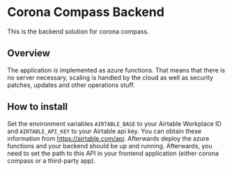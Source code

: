 # Corona Compass Backend

This is the backend solution for corona compass.

## Overview

The application is implemented as azure functions. That means that there is no server necessary, scaling is handled by the cloud as well as security patches, updates and other operations stuff.

## How to install

Set the environment variables `AIRTABLE_BASE` to your Airtable Workplace ID and `AIRTABLE_API_KEY` to your Airtable api key. You can obtain these information from https://airtable.com/api. Afterwards deploy the azure functions and your backend should be up and running. Afterwards, you need to set the path to this API in your frontend application (either corona compass or a third-party app).